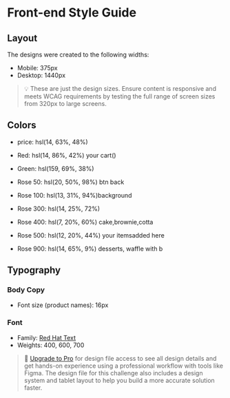 # Front-end Style Guide

## Layout

The designs were created to the following widths:

- Mobile: 375px
- Desktop: 1440px

> 💡 These are just the design sizes. Ensure content is responsive and meets WCAG requirements by testing the full range of screen sizes from 320px to large screens.

## Colors
- price: hsl(14, 63%, 48%)

- Red: hsl(14, 86%, 42%) your cart()
- Green: hsl(159, 69%, 38%)

- Rose 50: hsl(20, 50%, 98%) btn back
- Rose 100: hsl(13, 31%, 94%)background
- Rose 300: hsl(14, 25%, 72%)
- Rose 400: hsl(7, 20%, 60%) cake,brownie,cotta
- Rose 500: hsl(12, 20%, 44%) your itemsadded here
- Rose 900: hsl(14, 65%, 9%) desserts, waffle with b

## Typography

### Body Copy

- Font size (product names): 16px

### Font

- Family: [Red Hat Text](https://fonts.google.com/specimen/Red+Hat+Text)
- Weights: 400, 600, 700

> 💎 [Upgrade to Pro](https://www.frontendmentor.io/pro?ref=style-guide) for design file access to see all design details and get hands-on experience using a professional workflow with tools like Figma. The design file for this challenge also includes a design system and tablet layout to help you build a more accurate solution faster.